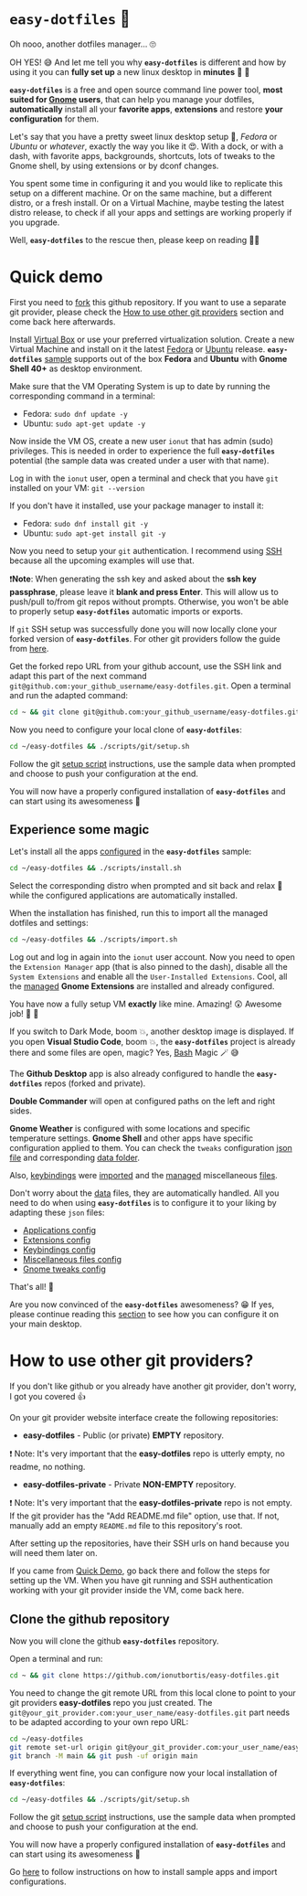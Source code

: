# `easy-dotfiles` :palm_tree:

Oh nooo, another dotfiles manager... :roll_eyes:

OH YES! :sweat_smile: And let me tell you why **`easy-dotfiles`** is different and how by using it you can **fully set up** a new linux desktop in **minutes** :exploding_head: :rocket:

**`easy-dotfiles`** is a free and open source command line power tool, **most suited for [Gnome](https://www.gnome.org/) users**, that can help you manage your dotfiles, **automatically** install all your **favorite apps**, **extensions** and restore **your configuration** for them.

Let's say that you have a pretty sweet linux desktop setup :penguin:, _Fedora_ or _Ubuntu_ or _whatever_, exactly the way you like it :heart_eyes:. With a dock, or with a dash, with favorite apps, backgrounds, shortcuts, lots of tweaks to the Gnome shell, by using extensions or by dconf changes.

You spent some time in configuring it and you would like to replicate this setup on a different machine. Or on the same machine, but a different distro, or a fresh install. Or on a Virtual Machine, maybe testing the latest distro release, to check if all your apps and settings are working properly if you upgrade.

Well, **`easy-dotfiles`** to the rescue then, please keep on reading :superhero::eyes:

# Quick demo

First you need to [fork](https://docs.github.com/en/get-started/quickstart/fork-a-repo) this github repository. If you want to use a separate git provider, please check the [How to use other git providers](#how-to-use-other-git-providers) section and come back here afterwards.

Install [Virtual Box](https://www.virtualbox.org/) or use your preferred virtualization solution. Create a new Virtual Machine and install on it the latest [Fedora](https://getfedora.org/en/workstation/download/) or [Ubuntu](https://ubuntu.com/download) release. **`easy-dotfiles`** [sample](./sample) supports out of the box **Fedora** and **Ubuntu** with **Gnome Shell 40+** as desktop environment.

Make sure that the VM Operating System is up to date by running the corresponding command in a terminal:

- Fedora: `sudo dnf update -y`
- Ubuntu: `sudo apt-get update -y`

Now inside the VM OS, create a new user `ionut` that has admin (sudo) privileges. This is needed in order to experience the full **`easy-dotfiles`** potential (the sample data was created under a user with that name).

Log in with the `ionut` user, open a terminal and check that you have `git` installed on your VM: `git --version`

If you don't have it installed, use your package manager to install it:

- Fedora: `sudo dnf install git -y`
- Ubuntu: `sudo apt-get install git -y`

Now you need to setup your `git` authentication. I recommend using [SSH](https://docs.github.com/en/authentication/connecting-to-github-with-ssh) because all the upcoming examples will use that.

:exclamation:**Note**: When generating the ssh key and asked about the **ssh key passphrase**, please leave it **blank and press Enter**. This will allow us to push/pull to/from git repos without prompts. Otherwise, you won't be able to properly setup **`easy-dotfiles`** automatic imports or exports.

If `git` SSH setup was successfully done you will now locally clone your forked version of **`easy-dotfiles`**. For other git providers follow the guide from [here](#clone-the-github-repository).

Get the forked repo URL from your github account, use the SSH link and adapt this part of the next command `git@github.com:your_github_username/easy-dotfiles.git`. Open a terminal and run the adapted command:

```bash
cd ~ && git clone git@github.com:your_github_username/easy-dotfiles.git
```

Now you need to configure your local clone of **`easy-dotfiles`**:

```bash
cd ~/easy-dotfiles && ./scripts/git/setup.sh
```

Follow the git [setup script](./scripts/git/setup.sh) instructions, use the sample data when prompted and choose to push your configuration at the end.

You will now have a properly configured installation of **`easy-dotfiles`** and can start using its awesomeness :tada:

## Experience some magic

Let's install all the apps [configured](./sample/config/apps/config.json) in the **`easy-dotfiles`** sample:

```bash
cd ~/easy-dotfiles && ./scripts/install.sh
```

Select the corresponding distro when prompted and sit back and relax :palm_tree: while the configured applications are automatically installed.

When the installation has finished, run this to import all the managed dotfiles and settings:

```bash
cd ~/easy-dotfiles && ./scripts/import.sh
```

Log out and log in again into the `ionut` user account. Now you need to open the `Extension Manager` app (that is also pinned to the dash), disable all the `System Extensions` and enable all the `User-Installed Extensions`. Cool, all the [managed](./sample/config/extensions/config.json) **Gnome Extensions** are installed and already configured.

You have now a fully setup VM **exactly** like mine. Amazing! :astonished: Awesome job! :clap: :partying_face:

If you switch to Dark Mode, boom :boom:, another desktop image is displayed. If you open **Visual Studio Code**, boom :boom:, the **`easy-dotfiles`** project is already there and some files are open, magic? Yes, [Bash](<https://en.wikipedia.org/wiki/Bash_(Unix_shell)>) Magic :magic_wand: :sweat_smile:

The **Github Desktop** app is also already configured to handle the **`easy-dotfiles`** repos (forked and private).

**Double Commander** will open at configured paths on the left and right sides.

**Gnome Weather** is configured with some locations and specific temperature settings. **Gnome Shell** and other apps have specific configuration applied to them. You can check the `tweaks` configuration [json file](./sample/config/tweaks/config.json) and corresponding [data folder](./sample/data/tweaks/).

Also, [keybindings](./sample/config/keybindings/config.json) were [imported](./sample/data/keybindings/) and the [managed](./sample/config/misc/config.json) miscellaneous [files](./sample/data/misc/).

Don't worry about the [data](./sample/data/) files, they are automatically handled. All you need to do when using **`easy-dotfiles`** is to configure it to your liking by adapting these `json` files:

- [Applications config](./sample/config/apps/config.json)
- [Extensions config](./sample/config/extensions/config.json)
- [Keybindings config](./sample/config/keybindings/config.json)
- [Miscellaneous files config](./sample/config/misc/config.json)
- [Gnome tweaks config](./sample/config/tweaks/config.json)

That's all! :star_struck:

Are you now convinced of the **`easy-dotfiles`** awesomeness? :grin: If yes, please continue reading this [section]() to see how you can configure it on your main desktop.

# How to use other git providers?

If you don't like github or you already have another git provider, don't worry, I got you covered 👍

On your git provider website interface create the following repositories:

- **easy-dotfiles** - Public (or private) **EMPTY** repository.

:exclamation: Note: It's very important that the **easy-dotfiles** repo is utterly empty, no readme, no nothing.

- **easy-dotfiles-private** - Private **NON-EMPTY** repository.

:exclamation: Note: It's very important that the **easy-dotfiles-private** repo is not empty. If the git provider has the "Add README.md file" option, use that. If not, manually add an empty `README.md` file to this repository's root.

After setting up the repositories, have their SSH urls on hand because you will need them later on.

If you came from [Quick Demo](#quick-demo), go back there and follow the steps for setting up the VM. When you have git running and SSH authentication working with your git provider inside the VM, come back here.

## Clone the github repository

Now you will clone the github **`easy-dotfiles`** repository.

Open a terminal and run:

```bash
cd ~ && git clone https://github.com/ionutbortis/easy-dotfiles.git
```

You need to change the git remote URL from this local clone to point to your git providers **easy-dotfiles** repo you just created. The `git@your_git_provider.com:your_user_name/easy-dotfiles.git` part needs to be adapted according to your own repo URL:

```bash
cd ~/easy-dotfiles
git remote set-url origin git@your_git_provider.com:your_user_name/easy-dotfiles.git
git branch -M main && git push -uf origin main
```

If everything went fine, you can configure now your local installation of **`easy-dotfiles`**:

```bash
cd ~/easy-dotfiles && ./scripts/git/setup.sh
```

Follow the git [setup script](./scripts/git/setup.sh) instructions, use the sample data when prompted and choose to push your configuration at the end.

You will now have a properly configured installation of **`easy-dotfiles`** and can start using its awesomeness :tada:

Go [here](#experience-some-magic) to follow instructions on how to install sample apps and import configurations.
